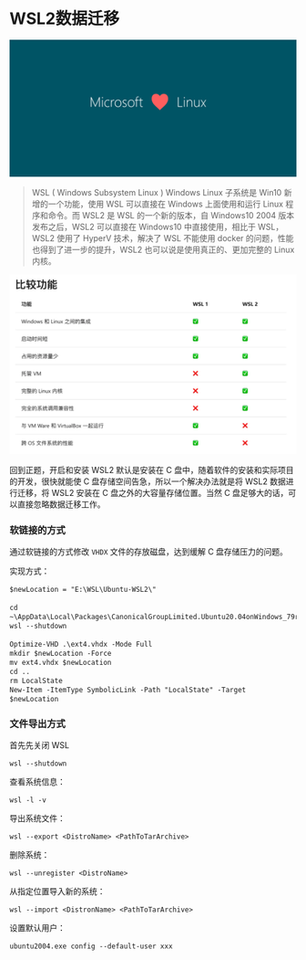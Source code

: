 # WSL2数据迁移
![](./img/v2-f4859561d9e19626d612e297b4f255a1_1440.png)

> WSL ( Windows Subsystem Linux ) Windows Linux 子系统是 Win10 新增的一个功能，使用 WSL 可以直接在 Windows 上面使用和运行 Linux 程序和命令。而 WSL2 是 WSL 的一个新的版本，自 Windows10 2004 版本发布之后，WSL2 可以直接在 Windows10 中直接使用，相比于 WSL，WSL2 使用了 HyperV 技术，解决了 WSL 不能使用 docker 的问题，性能也得到了进一步的提升，WSL2 也可以说是使用真正的、更加完整的 Linux 内核。

![](./img/140304-2004716da4493803.webp)

回到正题，开启和安装 WSL2 默认是安装在 C 盘中，随着软件的安装和实际项目的开发，很快就能使 C 盘存储空间告急，所以一个解决办法就是将 WSL2 数据进行迁移，将 WSL2 安装在 C 盘之外的大容量存储位置。当然 C 盘足够大的话，可以直接忽略数据迁移工作。

### 软链接的方式
通过软链接的方式修改 `VHDX` 文件的存放磁盘，达到缓解 C 盘存储压力的问题。

实现方式：

```shell
$newLocation = "E:\WSL\Ubuntu-WSL2\"

cd ~\AppData\Local\Packages\CanonicalGroupLimited.Ubuntu20.04onWindows_79rhkp1fndgsc\LocalState
wsl --shutdown

Optimize-VHD .\ext4.vhdx -Mode Full
mkdir $newLocation -Force
mv ext4.vhdx $newLocation
cd ..
rm LocalState
New-Item -ItemType SymbolicLink -Path "LocalState" -Target $newLocation
```

### 文件导出方式
首先先关闭 WSL

```shell
wsl --shutdown
```

查看系统信息：

```shell
wsl -l -v
```

导出系统文件：

```shell
wsl --export <DistroName> <PathToTarArchive>
```

删除系统：

```shell
wsl --unregister <DistroName>
```

从指定位置导入新的系统：

```shell
wsl --import <DistronName> <PathToTarArchive>
```

设置默认用户：

```shell
ubuntu2004.exe config --default-user xxx
```